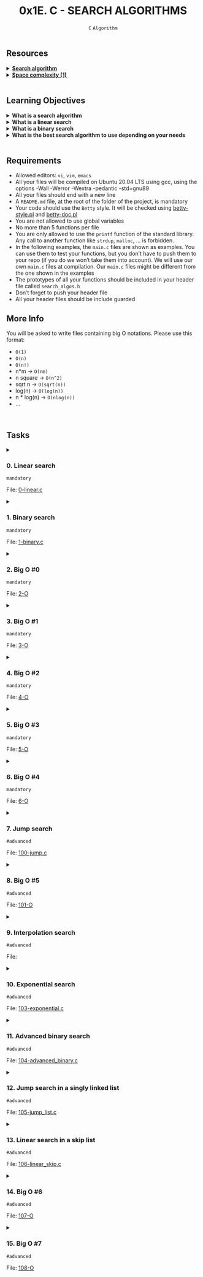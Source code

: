<h1 align="center"><b>0x1E. C - SEARCH ALGORITHMS</b></h1>
<div align="center"><code>C</code> <code>Algorithm</code></div>

<!-- <br>

## Background Context -->

<br>

## Resources
<details>
<summary><b><a href="https://en.wikipedia.org/wiki/Search_algorithm">Search algorithm</a></b></summary><br>


<br><p align="center">※※※※※※※※※※※※</p><br>
</details>


<details>
<summary><b><a href="https://www.geeksforgeeks.org/g-fact-86/">Space complexity (1)</a></b></summary><br>


<br><p align="center">※※※※※※※※※※※※</p><br>
</details>



<!-- <br>

**man or help:**
- `` -->

<br>

## Learning Objectives
<details>
<summary><b><a href=" "> </a>What is a search algorithm</b></summary><br>


<br><p align="center">※※※※※※※※※※※※</p><br>
</details>


<details>
<summary><b><a href=" "> </a>What is a linear search</b></summary><br>


<br><p align="center">※※※※※※※※※※※※</p><br>
</details>


<details>
<summary><b><a href=" "> </a>What is a binary search</b></summary><br>


<br><p align="center">※※※※※※※※※※※※</p><br>
</details>


<details>
<summary><b><a href=" "> </a>What is the best search algorithm to use depending on your needs</b></summary><br>


<br><p align="center">※※※※※※※※※※※※</p><br>
</details>


<br>

## Requirements
- Allowed editors: `vi`, `vim`, `emacs`
- All your files will be compiled on Ubuntu 20.04 LTS using gcc, using the options -Wall -Werror -Wextra -pedantic -std=gnu89
- All your files should end with a new line
- A `README.md` file, at the root of the folder of the project, is mandatory
- Your code should use the `Betty` style. It will be checked using [betty-style.pl](https://github.com/alx-tools/Betty/blob/master/betty-style.pl) and [betty-doc.pl](https://github.com/alx-tools/Betty/blob/master/betty-doc.pl)
- You are not allowed to use global variables
- No more than 5 functions per file
- You are only allowed to use the `printf` function of the standard library. Any call to another function like `strdup`, `malloc`, … is forbidden.
- In the following examples, the `main.c` files are shown as examples. You can use them to test your functions, but you don’t have to push them to your repo (if you do we won’t take them into account). We will use our own `main.c` files at compilation. Our `main.c` files might be different from the one shown in the examples
- The prototypes of all your functions should be included in your header file called `search_algos.h`
- Don’t forget to push your header file
- All your header files should be include guarded

## More Info
You will be asked to write files containing big O notations. Please use this format:

- `O(1)`
- `O(n)`
- `O(n!)`
- n*m -> `O(nm)`
- n square -> `O(n^2)`
- sqrt n -> `O(sqrt(n))`
- log(n) -> `O(log(n))`
- n * log(n) -> `O(nlog(n))`
- …

<br>

## Tasks
<details>
<summary>

### 0. Linear search
`mandatory`

File: [0-linear.c]()
</summary>

Write a function that searches for a value in an array of integers using the [Linear search algorithm](https://intranet.alxswe.com/rltoken/17RKhbmvh_u4ebCwaSxCxg)
- Prototype : `int linear_search(int *array, size_t size, int value);`
- Where `array` is a pointer to the first element of the array to search in
- `size` is the number of elements in `array`
- And `value` is the value to search for
- Your function must return the first index where `value` is located
- If `value` is not present in `array` or if `array` is `NULL`, your function must return `-1`
- Every time you compare a value in the array to the value you are searching, you have to print this value (see example below)
```
wilfried@0x1E-search_algorithms$ cat 0-main.c 
#include <stdio.h>
#include <stdlib.h>
#include "search_algos.h"

/**
 * main - Entry point
 *
 * Return: Always EXIT_SUCCESS
 */
int main(void)
{
    int array[] = {
        10, 1, 42, 3, 4, 42, 6, 7, -1, 9
    };
    size_t size = sizeof(array) / sizeof(array[0]);

    printf("Found %d at index: %d\n\n", 3, linear_search(array, size, 3));
    printf("Found %d at index: %d\n\n", 42, linear_search(array, size, 42));
    printf("Found %d at index: %d\n", 999, linear_search(array, size, 999));
    return (EXIT_SUCCESS);
}
wilfried@0x1E-search_algorithms$ gcc -Wall -Wextra -Werror -pedantic -std=gnu89 0-main.c 0-linear.c -o 0-linear
wilfried@0x1E-search_algorithms$ ./0-linear 
Value checked array[0] = [10]
Value checked array[1] = [1]
Value checked array[2] = [42]
Value checked array[3] = [3]
Found 3 at index: 3

Value checked array[0] = [10]
Value checked array[1] = [1]
Value checked array[2] = [42]
Found 42 at index: 2

Value checked array[0] = [10]
Value checked array[1] = [1]
Value checked array[2] = [42]
Value checked array[3] = [3]
Value checked array[4] = [4]
Value checked array[5] = [42]
Value checked array[6] = [6]
Value checked array[7] = [7]
Value checked array[8] = [-1]
Value checked array[9] = [9]
Found 999 at index: -1
```
</details>

<details>
<summary>

### 1. Binary search
`mandatory`

File: [1-binary.c]()
</summary>

Write a function that searches for a value in a sorted array of integers using the [Binary search algorithm](https://intranet.alxswe.com/rltoken/SnveFJhSDE7o8bEx-kGGpA)
- Prototype : `int binary_search(int *array, size_t size, int value);`
- Where `array` is a pointer to the first element of the array to search in
- `size` is the number of elements in `array`
- And `value` is the value to search for
- Your function must return the index where `value` is located
- You can assume that `array` will be sorted in ascending order
- You can assume that `value` won’t appear more than once in `array`
- If `value` is not present in `array` or if `array` is `NULL`, your function must return `-1`
- You must print the array being searched every time it changes. (e.g. at the beginning and when you search a subarray) (See example)
```
wilfried@0x1E-search_algorithms$ cat 1-main.c 
#include <stdio.h>
#include <stdlib.h>
#include "search_algos.h"

/**
 * main - Entry point
 *
 * Return: Always EXIT_SUCCESS
 */
int main(void)
{
    int array[] = {
        0, 1, 2, 3, 4, 5, 6, 7, 8, 9
    };
    size_t size = sizeof(array) / sizeof(array[0]);

    printf("Found %d at index: %d\n\n", 2, binary_search(array, size, 2));
    printf("Found %d at index: %d\n\n", 5, binary_search(array, 5, 5));
    printf("Found %d at index: %d\n", 999, binary_search(array, size, 999));
    return (EXIT_SUCCESS);
}
wilfried@0x1E-search_algorithms$ gcc -Wall -Wextra -Werror -pedantic -std=gnu89 1-main.c 1-binary.c -o 1-binary
wilfried@0x1E-search_algorithms$ ./1-binary 
Searching in array: 0, 1, 2, 3, 4, 5, 6, 7, 8, 9
Searching in array: 0, 1, 2, 3
Searching in array: 2, 3
Found 2 at index: 2

Searching in array: 0, 1, 2, 3, 4
Searching in array: 3, 4
Searching in array: 4
Found 5 at index: -1

Searching in array: 0, 1, 2, 3, 4, 5, 6, 7, 8, 9
Searching in array: 5, 6, 7, 8, 9
Searching in array: 8, 9
Searching in array: 9
Found 999 at index: -1
```
</details>

<details>
<summary>

### 2. Big O #0
`mandatory`

File: [2-O]()
</summary>


</details>

<details>
<summary>

### 3. Big O #1
`mandatory`

File: [3-O]()
</summary>


</details>

<details>
<summary>

### 4. Big O #2
`mandatory`

File: [4-O]()
</summary>


</details>

<details>
<summary>

### 5. Big O #3
`mandatory`

File: [5-O]()
</summary>


</details>

<details>
<summary>

### 6. Big O #4
`mandatory`

File: [6-O]()
</summary>


</details>

<details>
<summary>

### 7. Jump search
`#advanced`

File: [100-jump.c]()
</summary>


</details>

<details>
<summary>

### 8. Big O #5
`#advanced`

File: [101-O]()
</summary>


</details>

<details>
<summary>

### 9. Interpolation search
`#advanced`

File: []()
</summary>


</details>

<details>
<summary>

### 10. Exponential search
`#advanced`

File: [103-exponential.c]()
</summary>


</details>

<details>
<summary>

### 11. Advanced binary search
`#advanced`

File: [104-advanced_binary.c]()
</summary>


</details>

<details>
<summary>

### 12. Jump search in a singly linked list
`#advanced`

File: [105-jump_list.c]()
</summary>


</details>

<details>
<summary>

### 13. Linear search in a skip list
`#advanced`

File: [106-linear_skip.c]()
</summary>


</details>

<details>
<summary>

### 14. Big O #6
`#advanced`

File: [107-O]()
</summary>


</details>

<details>
<summary>

### 15. Big O #7
`#advanced`

File: [108-O]()
</summary>


</details>

